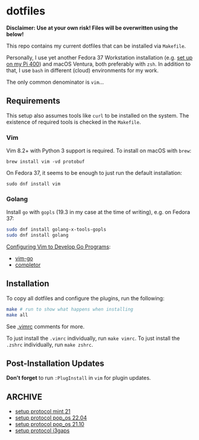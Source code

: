 # dotfiles

**Disclaimer: Use at your own risk! Files will be overwritten using the below!**

This repo contains my current dotfiles that can be installed via `Makefile`.

Personally, I use yet another Fedora 37 Workstation installation (e.g. [set up on my Pi 400](SETUP.md)) and macOS Ventura, both preferably with `zsh`. In addition to that, I use `bash` in different (cloud) environments for my work.

The only common denominator is `vim`...

## Requirements

This setup also assumes tools like `curl` to be installed on the system. The existence of required tools is checked in the `Makefile`.

### Vim

Vim 8.2+ with Python 3 support is required. To install on macOS with `brew`:

`brew install vim -vd protobuf`

On Fedora 37, it seems to be enough to just run the default installation:

`sudo dnf install vim`

### Golang

Install `go` with `gopls` (19.3 in my case at the time of writing), e.g. on Fedora 37:

```bash
sudo dnf install golang-x-tools-gopls
sudo dnf install golang
```

[Configuring Vim to Develop Go Programs](https://medium.com/pragmatic-programmers/configuring-vim-to-develop-go-programs-e839641da4ac):

- [vim-go](https://github.com/fatih/vim-go)
- [completor](https://github.com/maralla/completor.vim)

## Installation

To copy all dotfiles and configure the plugins, run the following:

```bash
make # run to show what happens when installing
make all
```

See [.vimrc](.vimrc) comments for more.

To just install the `.vimrc` individually, run `make vimrc`.
To just install the `.zshrc` individually, run `make zshrc`.

## Post-Installation Updates

**Don't forget** to run `:PlugInstall` in `vim` for plugin updates.

## ARCHIVE

- [setup protocol mint 21](archived/mint-21/SETUP.md)
- [setup protocol pop_os 22.04](archived/pop_os-22.04/SETUP.md)
- [setup protocol pop_os 21.10](archived/pop_os-21.10/SETUP.md)
- [setup protocol i3gaps](archived/i3gaps/SETUP.md)
